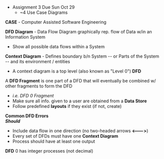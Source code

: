 - Assignment 3 Due Sun Oct 29
    - ~4 Use Case Diagrams

**CASE** - Computer Assisted Software Engineering  

**DFD Diagram** - Data Flow Diagram graphically rep. flow of Data w/in an Information System  
- Show all possible data flows within a System

**Context Diagram** - Defines boundary b/n System -- or Parts of the System -- and its environment / entities  
- A context diagram is a top level (also known as "Level 0") **DFD**

A **DFD Fragment** is one part of a DFD that will eventually be combined w/ other fragments to form the DFD  
- *i.e. DFD 0 Fragment*
- Make sure all info. given to a user are obtained from a **Data Store**
- Follow predefined **layouts** if they exist (if not, create)

**Common DFD Errors**  
***Should***
- Include data flow in one direction (no two-headed arrows **<--->**)
- Every set of DFDs must have one **Context Diagram**
- Process should have at least one output

**DFD** 0 has integer processes (not decimal)
